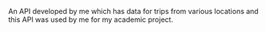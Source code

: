 An API developed by me which has data for trips from various locations and this API was used by me for my academic project.
